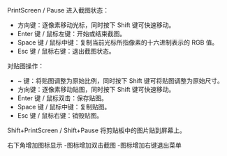 PrintScreen / Pause 进入截图状态：
- 方向键：逐像素移动光标，同时按下 Shift 键可快速移动。
- Enter 键 / 鼠标左键：开始或结束截图。
- Space 键 / 鼠标中键：复制当前光标所指像素的十六进制表示的 RGB 值。
- Esc 键 / 鼠标右键：退出截图状态。

对贴图操作：
- ~ 键：将贴图调整为原始比例，同时按下 Shift 键可将贴图调整为原始尺寸。
- 方向键：逐像素移动贴图，同时按下 Shift 键可快速移动。
- Enter 键 / 鼠标双击：保存贴图。
- Space 键 / 鼠标中键：复制贴图。
- Esc 键 / 鼠标右键：销毁贴图。

Shift+PrintScreen / Shift+Pause 将剪贴板中的图片贴到屏幕上。

右下角增加图标显示
-图标增加双击截图
-图标增加右键退出菜单
